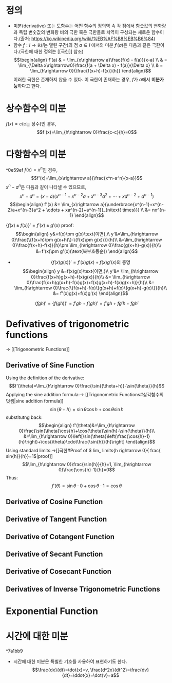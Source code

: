 # 정의
- 미분(derivative) 또는 도함수는 어떤 함수의 정의역 속 각 점에서 함숫값의 변화량과 독립 변숫값의 변화량 비의 극한 혹은 극한들로 치역이 구성되는 새로운 함수이다.(출처: https://ko.wikipedia.org/wiki/%EB%AF%B8%EB%B6%84)
- 함수 $f: I\to \mathbb{R}$($I$는 열린 구간)의 점 $a\in I$ 에서의 미분 $f'(a)$은 다음과 같은 극한이다.(극한에 대한 정의는 [[극한]] 참조) 
$$\begin{align}
f'(a) & = \lim_{x\rightarrow a}\frac{f(x) - f(a)}{x-a} \\
            & = \lim_{\Delta x\rightarrow0}\frac{f(a + \Delta x) - f(a)}{\Delta x} \\
            & = \lim_{h\rightarrow 0}{\frac{f(x+h)-f(x)}{h}}
             \end{align}$$
이러한 극한은 존재하지  않을 수 있다. 이 극한이 존재하는 경우, $f$가 $a$에서 **미분가능**하다고 한다.
# 상수함수의 미분
$f(x) = c(\text{c는 상수})$인 경우,
$$f'(x)=\lim_{h\rightarrow 0}\frac{c-c}{h}=0$$

# 다항함수의 미분

^0e59ef
$f(x)=x^n$인 경우,
$$f'(x)=\lim_{x\rightarrow a}{\frac{x^n-a^n}{x-a}}$$
$x^n-a^n$은 다음과 같이 나타낼 수 있으므로,
$$x^n-a^n=(x-a)(x^{n-1}+x^{n-2}a+x^{n-3}a^2 + \cdots + xa^{n-2}+a^{n-1})$$
$$\begin{align}
f'(x) &= \lim_{x\rightarrow a}(\underbrace{x^{n-1}+x^{n-2}a+x^{n-3}a^2 + \cdots + xa^{n-2}+a^{n-1}}_{n\text{ times}}) \\
&= nx^{n-1}
\end{align}$$

$\{f(x)\pm f(x)\}'=f'(x)\pm g'(x)$
proof:
$$\begin{align}
y&=f(x)\pm g(x)\text{이면},\\
y'&=\lim_{h\rightarrow 0}\frac{\{f(x+h)\pm g(x+h)\}-\{f(x)\pm g(x)\}}{h}\\
&=\lim_{h\rightarrow 0}\frac{f(x+h)-f(x)}{h}\pm \lim_{h\rightarrow 0}\frac{g(x+h)-g(x)}{h}\\
&=f'(x)\pm g'(x)(\text{복부호동순})
\end{align}$$

- $$\{f(x)g(x)\}'=f'(x)g(x)+f(x)g'(x)\text{의 증명}$$
$$\begin{align}
y &=f(x)g(x)\text{이면,}\\
y'&= \lim_{h\rightarrow 0}\frac{f(x+h)g(x+h)-f(x)g(x)}{h}\\
&= \lim_{h\rightarrow 0}\frac{f(x+h)g(x+h)-f(x)g(x)+f(x)g(x+h)-f(x)g(x+h)}{h}\\
&= \lim_{h\rightarrow 0}\frac{\{f(x+h)-f(x)\}g(x+h)+f(x)\{g(x+h)-g(x)\}}{h}\\
&= f'(x)g(x)+f(x)g'(x)
\end{align}$$

$$(fgh)'=\{f(gh)\}'=f'gh+f(gh)'=f'gh+fg'h+fgh'$$

# Defivatives of trigonometric functions
$\rightarrow$ [[Trigonometric Functions]]
## Derivative of Sine Function
Using the definition of the derivative:
$$f'(\theta)=\lim_{h\rightarrow 0}\frac{\sin{(\theta+h)}-\sin{\theta}}{h}$$
Applying the sine addition formula:$\rightarrow$ [[Trigonometric Functions#삼각함수의 덧셈|sine addition formula]]
$$\sin{(\theta+h)}=\sin{\theta}\cos{h}+\cos{\theta}\sin{h}$$
substitutng back:
$$\begin{align}
f'(\theta)&=\lim_{h\rightarrow 0}\frac{\sin{\theta}\cos{h}+\cos{\theta}\sin{h}-\sin{\theta}}{h}\\
&=\lim_{h\rightarrow 0}\left[\sin{\theta}\left(\frac{\cos{h}-1}{h}\right)+\cos{\theta}\cdot\frac{\sin{h}}{h}\right]
\end{align}$$
Using standard limits:$\rightarrow$[[극한#Proof of $ lim_ limits{h rightarrow 0}{ frac{ sin{h}}{h}}=1$|proof]]
$$\lim_{h\rightarrow 0}\frac{\sin{h}}{h}=1, \lim_{h\rightarrow 0}\frac{\cos{h}-1}{h}=0$$
Thus:
$$f'(\theta)=\sin{\theta}\cdot 0+\cos{\theta}\cdot 1=\cos{\theta}$$

## Derivative of Cosine Function
## Derivative of Tangent Function
## Derivative of Cotangent Function
## Derivative of Secant Function
## Derivative of Cosecant Function

## Derivatives of Inverse Trigonometric Functions

# Exponential Function

# 시간에 대한 미분

^7a1bb9

- 시간에 대한 미분은 특별한 기호를 사용하여 표현하기도 한다. 
$$\frac{dx}{dt}=\dot{x}=v, \frac{d^2x}{dt^2}=\frac{dv}{dt}=\ddot{x}=\dot{v}=a$$